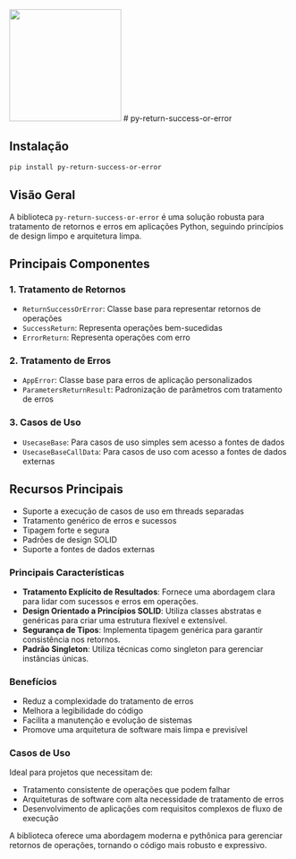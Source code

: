 <img src="https://py-return-success-or-error.readthedocs.io/pt-br/latest/assets/logo.png" width="200" height="200">
# py-return-success-or-error

## Instalação
```bash
pip install py-return-success-or-error
```

## Visão Geral

A biblioteca `py-return-success-or-error` é uma solução robusta para tratamento de retornos e erros em aplicações Python, seguindo princípios de design limpo e arquitetura limpa.

## Principais Componentes

### 1. Tratamento de Retornos
- `ReturnSuccessOrError`: Classe base para representar retornos de operações
- `SuccessReturn`: Representa operações bem-sucedidas
- `ErrorReturn`: Representa operações com erro

### 2. Tratamento de Erros
- `AppError`: Classe base para erros de aplicação personalizados
- `ParametersReturnResult`: Padronização de parâmetros com tratamento de erros

### 3. Casos de Uso
- `UsecaseBase`: Para casos de uso simples sem acesso a fontes de dados
- `UsecaseBaseCallData`: Para casos de uso com acesso a fontes de dados externas

## Recursos Principais

- Suporte a execução de casos de uso em threads separadas
- Tratamento genérico de erros e sucessos
- Tipagem forte e segura
- Padrões de design SOLID
- Suporte a fontes de dados externas

### Principais Características

- **Tratamento Explícito de Resultados**: Fornece uma abordagem clara para lidar com sucessos e erros em operações.
- **Design Orientado a Princípios SOLID**: Utiliza classes abstratas e genéricas para criar uma estrutura flexível e extensível.
- **Segurança de Tipos**: Implementa tipagem genérica para garantir consistência nos retornos.
- **Padrão Singleton**: Utiliza técnicas como singleton para gerenciar instâncias únicas.

### Benefícios

- Reduz a complexidade do tratamento de erros
- Melhora a legibilidade do código
- Facilita a manutenção e evolução de sistemas
- Promove uma arquitetura de software mais limpa e previsível

### Casos de Uso

Ideal para projetos que necessitam de:

- Tratamento consistente de operações que podem falhar
- Arquiteturas de software com alta necessidade de tratamento de erros
- Desenvolvimento de aplicações com requisitos complexos de fluxo de execução

A biblioteca oferece uma abordagem moderna e pythônica para gerenciar retornos de operações, tornando o código mais robusto e expressivo.
